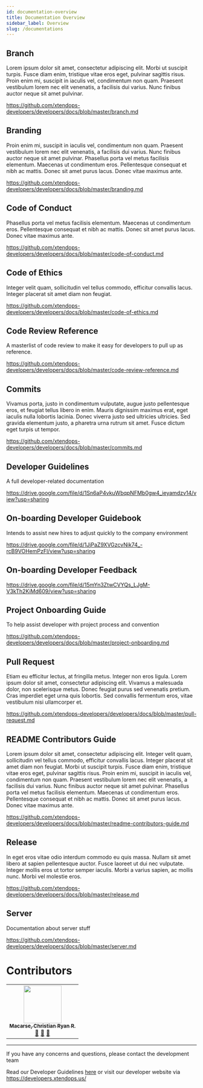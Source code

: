 ```yaml
---
id: documentation-overview
title: Documentation Overview
sidebar_label: Overview
slug: /documentations
---
```


## Branch

Lorem ipsum dolor sit amet, consectetur adipiscing elit. Morbi ut suscipit turpis. Fusce diam enim, tristique vitae eros eget, pulvinar sagittis risus. Proin enim mi, suscipit in iaculis vel, condimentum non quam. Praesent vestibulum lorem nec elit venenatis, a facilisis dui varius. Nunc finibus auctor neque sit amet pulvinar.

https://github.com/xtendops-developers/developers/docs/blob/master/branch.md

## Branding

Proin enim mi, suscipit in iaculis vel, condimentum non quam. Praesent vestibulum lorem nec elit venenatis, a facilisis dui varius. Nunc finibus auctor neque sit amet pulvinar. Phasellus porta vel metus facilisis elementum. Maecenas ut condimentum eros. Pellentesque consequat et nibh ac mattis. Donec sit amet purus lacus. Donec vitae maximus ante.

https://github.com/xtendops-developers/developers/docs/blob/master/branding.md

## Code of Conduct

Phasellus porta vel metus facilisis elementum. Maecenas ut condimentum eros. Pellentesque consequat et nibh ac mattis. Donec sit amet purus lacus. Donec vitae maximus ante.

https://github.com/xtendops-developers/developers/docs/blob/master/code-of-conduct.md

## Code of Ethics

Integer velit quam, sollicitudin vel tellus commodo, efficitur convallis lacus. Integer placerat sit amet diam non feugiat.

https://github.com/xtendops-developers/developers/docs/blob/master/code-of-ethics.md

## Code Review Reference

A masterlist of code review to make it easy for developers to pull up as reference.

https://github.com/xtendops-developers/developers/docs/blob/master/code-review-reference.md

## Commits

Vivamus porta, justo in condimentum vulputate, augue justo pellentesque eros, et feugiat tellus libero in enim. Mauris dignissim maximus erat, eget iaculis nulla lobortis lacinia. Donec viverra justo sed ultricies ultricies. Sed gravida elementum justo, a pharetra urna rutrum sit amet. Fusce dictum eget turpis ut tempor.

https://github.com/xtendops-developers/developers/docs/blob/master/commits.md

## Developer Guidelines

A full developer-related documentation

https://drive.google.com/file/d/1Sn6aP4vkuWbqpNFMb0gw4_ieyamdzv14/view?usp=sharing

## On-boarding Developer Guidebook

Intends to assist new hires to adjust quickly to the company environment

https://drive.google.com/file/d/1JjPaZ9XVGzcvNik74_-rcB9VOHemPzFl/view?usp=sharing

## On-boarding Developer Feedback

https://drive.google.com/file/d/15mYn3ZtwCVYQs_LJgM-V3kTh2KiMd609/view?usp=sharing

## Project Onboarding Guide

To help assist developer with project process and convention

https://github.com/xtendops-developers/developers/docs/blob/master/project-onboarding.md

## Pull Request

Etiam eu efficitur lectus, at fringilla metus. Integer non eros ligula. Lorem ipsum dolor sit amet, consectetur adipiscing elit. Vivamus a malesuada dolor, non scelerisque metus. Donec feugiat purus sed venenatis pretium. Cras imperdiet eget urna quis lobortis. Sed convallis fermentum eros, vitae vestibulum nisi ullamcorper et.

https://github.com/xtendops-developers/developers/docs/blob/master/pull-request.md

## README Contributors Guide

Lorem ipsum dolor sit amet, consectetur adipiscing elit. Integer velit quam, sollicitudin vel tellus commodo, efficitur convallis lacus. Integer placerat sit amet diam non feugiat. Morbi ut suscipit turpis. Fusce diam enim, tristique vitae eros eget, pulvinar sagittis risus. Proin enim mi, suscipit in iaculis vel, condimentum non quam. Praesent vestibulum lorem nec elit venenatis, a facilisis dui varius. Nunc finibus auctor neque sit amet pulvinar. Phasellus porta vel metus facilisis elementum. Maecenas ut condimentum eros. Pellentesque consequat et nibh ac mattis. Donec sit amet purus lacus. Donec vitae maximus ante.

https://github.com/xtendops-developers/developers/docs/blob/master/readme-contributors-guide.md

## Release

In eget eros vitae odio interdum commodo eu quis massa. Nullam sit amet libero at sapien pellentesque auctor. Fusce laoreet ut dui nec vulputate. Integer mollis eros ut tortor semper iaculis. Morbi a varius sapien, ac mollis nunc. Morbi vel molestie eros.

https://github.com/xtendops-developers/developers/docs/blob/master/release.md

## Server

Documentation about server stuff

https://github.com/xtendops-developers/developers/docs/blob/master/server.md

# Contributors

<!-- ALL-CONTRIBUTORS-LIST:START - Do not remove or modify this section -->
<!-- prettier-ignore-start -->
<!-- markdownlint-disable -->
<table>
  <tr>
    <td align="center"><a href="http://crrmacarse.github.io / 139.59.100.139"><img src="https://avatars3.githubusercontent.com/u/39759024?v=4" width="100px;" alt=""/><br /><sub><b>Macarse, Christian Ryan R.</b></sub></a><br /> <a href="https://github.com/xtendops-developers/developers/commits?author=crrmacarse" title="Documentation">📖</a> <a href="#maintenance-crrmacarse" title="Maintenance">🚧</a> <a href="#question-crrmacarse" title="Answering Questions">💬</a></td>
  </tr>
</table>

<!-- markdownlint-enable -->
<!-- prettier-ignore-end -->
<!-- ALL-CONTRIBUTORS-LIST:END -->

---

If you have any concerns and questions, please contact the development team

Read our Developer Guidelines [here](https://docs.google.com/document/d/1CrRmbC_h1-Mj3hAIxGKVUUoG6kRUFgR4s2Ivn-LIo9A/edit) or visit our developer website via https://developers.xtendops.us/